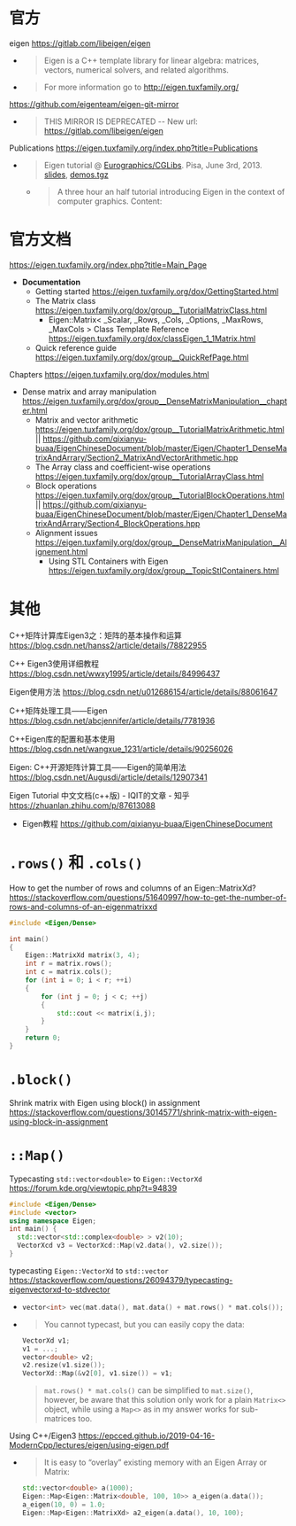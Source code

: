 
# 官方

eigen https://gitlab.com/libeigen/eigen
- > Eigen is a C++ template library for linear algebra: matrices, vectors, numerical solvers, and related algorithms.
- > For more information go to http://eigen.tuxfamily.org/

https://github.com/eigenteam/eigen-git-mirror
- > THIS MIRROR IS DEPRECATED -- New url: https://gitlab.com/libeigen/eigen

Publications https://eigen.tuxfamily.org/index.php?title=Publications
- > Eigen tutorial @ [Eurographics/CGLibs](). Pisa, June 3rd, 2013. [slides](http://downloads.tuxfamily.org/eigen/eigen_CGLibs_Giugno_Pisa_2013.pdf), [demos.tgz]()
  * > A three hour an half tutorial introducing Eigen in the context of computer graphics. Content:

# 官方文档

https://eigen.tuxfamily.org/index.php?title=Main_Page
- **Documentation**
  * Getting started https://eigen.tuxfamily.org/dox/GettingStarted.html
  * The Matrix class https://eigen.tuxfamily.org/dox/group__TutorialMatrixClass.html
    + Eigen::Matrix< _Scalar, _Rows, _Cols, _Options, _MaxRows, _MaxCols > Class Template Reference https://eigen.tuxfamily.org/dox/classEigen_1_1Matrix.html
  * Quick reference guide https://eigen.tuxfamily.org/dox/group__QuickRefPage.html

Chapters https://eigen.tuxfamily.org/dox/modules.html
- Dense matrix and array manipulation https://eigen.tuxfamily.org/dox/group__DenseMatrixManipulation__chapter.html
  * Matrix and vector arithmetic https://eigen.tuxfamily.org/dox/group__TutorialMatrixArithmetic.html || https://github.com/qixianyu-buaa/EigenChineseDocument/blob/master/Eigen/Chapter1_DenseMatrixAndArrary/Section2_MatrixAndVectorArithmetic.hpp
  * The Array class and coefficient-wise operations https://eigen.tuxfamily.org/dox/group__TutorialArrayClass.html
  * Block operations https://eigen.tuxfamily.org/dox/group__TutorialBlockOperations.html || https://github.com/qixianyu-buaa/EigenChineseDocument/blob/master/Eigen/Chapter1_DenseMatrixAndArrary/Section4_BlockOperations.hpp
  * Alignment issues https://eigen.tuxfamily.org/dox/group__DenseMatrixManipulation__Alignement.html
    + Using STL Containers with Eigen https://eigen.tuxfamily.org/dox/group__TopicStlContainers.html

# 其他

C++矩阵计算库Eigen3之：矩阵的基本操作和运算 https://blog.csdn.net/hanss2/article/details/78822955

C++ Eigen3使用详细教程 https://blog.csdn.net/wwxy1995/article/details/84996437

Eigen使用方法 https://blog.csdn.net/u012686154/article/details/88061647

C++矩阵处理工具——Eigen https://blog.csdn.net/abcjennifer/article/details/7781936

C++Eigen库的配置和基本使用 https://blog.csdn.net/wangxue_1231/article/details/90256026

Eigen: C++开源矩阵计算工具——Eigen的简单用法 https://blog.csdn.net/Augusdi/article/details/12907341

Eigen Tutorial 中文文档(c++版) - IQIT的文章 - 知乎 https://zhuanlan.zhihu.com/p/87613088
- Eigen教程 https://github.com/qixianyu-buaa/EigenChineseDocument

# `.rows()` 和 `.cols()`

How to get the number of rows and columns of an Eigen::MatrixXd? https://stackoverflow.com/questions/51640997/how-to-get-the-number-of-rows-and-columns-of-an-eigenmatrixxd
```cpp
#include <Eigen/Dense>

int main()
{
    Eigen::MatrixXd matrix(3, 4);
    int r = matrix.rows();
    int c = matrix.cols();
    for (int i = 0; i < r; ++i)
    {
        for (int j = 0; j < c; ++j)
        {
            std::cout << matrix(i,j);
        }
    }
    return 0;
}
```

# `.block()`

Shrink matrix with Eigen using block() in assignment https://stackoverflow.com/questions/30145771/shrink-matrix-with-eigen-using-block-in-assignment

# `::Map()`

Typecasting `std::vector<double>` to `Eigen::VectorXd` https://forum.kde.org/viewtopic.php?t=94839
```cpp
#include <Eigen/Dense>
#include <vector>
using namespace Eigen;
int main() {
  std::vector<std::complex<double> > v2(10);
  VectorXcd v3 = VectorXcd::Map(v2.data(), v2.size());
}
```

typecasting `Eigen::VectorXd` to `std::vector` https://stackoverflow.com/questions/26094379/typecasting-eigenvectorxd-to-stdvector
- > 
  ```cpp
  vector<int> vec(mat.data(), mat.data() + mat.rows() * mat.cols());
  ```
- > You cannot typecast, but you can easily copy the data:
  ```cpp
  VectorXd v1;
  v1 = ...;
  vector<double> v2;
  v2.resize(v1.size());
  VectorXd::Map(&v2[0], v1.size()) = v1;
  ```
  > `mat.rows() * mat.cols()` can be simplified to `mat.size()`, however, be aware that this solution only work for a plain `Matrix<>` object, while using a `Map<>` as in my answer works for sub-matrices too.

Using C++/Eigen3 https://epcced.github.io/2019-04-16-ModernCpp/lectures/eigen/using-eigen.pdf
- > It is easy to “overlay” existing memory with an Eigen Array or Matrix:
  ```cpp
  std::vector<double> a(1000);
  Eigen::Map<Eigen::Matrix<double, 100, 10>> a_eigen(a.data());
  a_eigen(10, 0) = 1.0;
  Eigen::Map<Eigen::MatrixXd> a2_eigen(a.data(), 10, 100);
  ```
